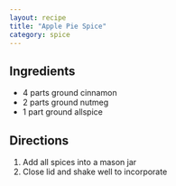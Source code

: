 ```yaml
---
layout: recipe
title: "Apple Pie Spice"
category: spice
---
```


## Ingredients
- 4 parts ground cinnamon
- 2 parts ground nutmeg
- 1 part ground allspice

## Directions

1. Add all spices into a mason jar
2. Close lid and shake well to incorporate
